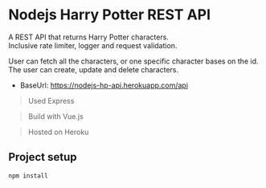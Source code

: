 # Nodejs Harry Potter REST API

A REST API that returns Harry Potter characters.\
Inclusive rate limiter, logger and request validation.

User can fetch all the characters, or one specific character bases on the id.
The user can create, update and delete characters.

- BaseUrl: https://nodejs-hp-api.herokuapp.com/api

> Used Express

> Build with Vue.js

> Hosted on Heroku

## Project setup
```
npm install
```

